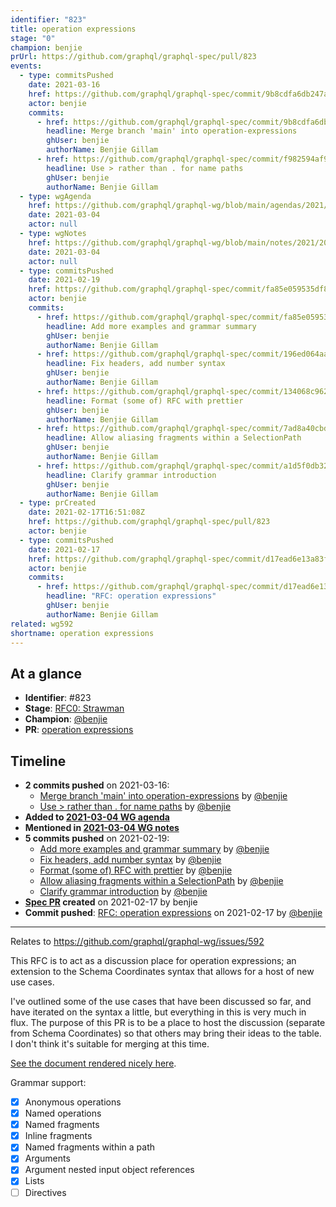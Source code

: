 ```yaml
---
identifier: "823"
title: operation expressions
stage: "0"
champion: benjie
prUrl: https://github.com/graphql/graphql-spec/pull/823
events:
  - type: commitsPushed
    date: 2021-03-16
    href: https://github.com/graphql/graphql-spec/commit/9b8cdfa6db247a6dc9b6e9cda5a4b7313570f869
    actor: benjie
    commits:
      - href: https://github.com/graphql/graphql-spec/commit/9b8cdfa6db247a6dc9b6e9cda5a4b7313570f869
        headline: Merge branch 'main' into operation-expressions
        ghUser: benjie
        authorName: Benjie Gillam
      - href: https://github.com/graphql/graphql-spec/commit/f982594af97e66591729124e4670e4b965c5f7bb
        headline: Use > rather than . for name paths
        ghUser: benjie
        authorName: Benjie Gillam
  - type: wgAgenda
    href: https://github.com/graphql/graphql-wg/blob/main/agendas/2021/2021-03-04.md
    date: 2021-03-04
    actor: null
  - type: wgNotes
    href: https://github.com/graphql/graphql-wg/blob/main/notes/2021/2021-03-04.md
    date: 2021-03-04
    actor: null
  - type: commitsPushed
    date: 2021-02-19
    href: https://github.com/graphql/graphql-spec/commit/fa85e059535df8e7525b957f635b0e577b65c2cc
    actor: benjie
    commits:
      - href: https://github.com/graphql/graphql-spec/commit/fa85e059535df8e7525b957f635b0e577b65c2cc
        headline: Add more examples and grammar summary
        ghUser: benjie
        authorName: Benjie Gillam
      - href: https://github.com/graphql/graphql-spec/commit/196ed064aa4a4c6a820a64013a731bd574f940e2
        headline: Fix headers, add number syntax
        ghUser: benjie
        authorName: Benjie Gillam
      - href: https://github.com/graphql/graphql-spec/commit/134068c96297cf618c796d9355d60ec650591cf1
        headline: Format (some of) RFC with prettier
        ghUser: benjie
        authorName: Benjie Gillam
      - href: https://github.com/graphql/graphql-spec/commit/7ad8a40cbd65597ef827f0db21b1d410240a15a7
        headline: Allow aliasing fragments within a SelectionPath
        ghUser: benjie
        authorName: Benjie Gillam
      - href: https://github.com/graphql/graphql-spec/commit/a1d5f0db3241557c0540f76e6d1d1c6348e5a88a
        headline: Clarify grammar introduction
        ghUser: benjie
        authorName: Benjie Gillam
  - type: prCreated
    date: 2021-02-17T16:51:08Z
    href: https://github.com/graphql/graphql-spec/pull/823
    actor: benjie
  - type: commitsPushed
    date: 2021-02-17
    href: https://github.com/graphql/graphql-spec/commit/d17ead6e13a83f86f1a102fb527ac5c5e5f80b50
    actor: benjie
    commits:
      - href: https://github.com/graphql/graphql-spec/commit/d17ead6e13a83f86f1a102fb527ac5c5e5f80b50
        headline: "RFC: operation expressions"
        ghUser: benjie
        authorName: Benjie Gillam
related: wg592
shortname: operation expressions
---
```


## At a glance

- **Identifier**: #823
- **Stage**: [RFC0: Strawman](https://github.com/graphql/graphql-spec/blob/main/CONTRIBUTING.md#stage-0-strawman)
- **Champion**: [@benjie](https://github.com/benjie)
- **PR**: [operation expressions](https://github.com/graphql/graphql-spec/pull/823)

<!-- BEGIN_CUSTOM_TEXT -->



<!-- END_CUSTOM_TEXT -->

## Timeline

- **2 commits pushed** on 2021-03-16:
  - [Merge branch 'main' into operation-expressions](https://github.com/graphql/graphql-spec/commit/9b8cdfa6db247a6dc9b6e9cda5a4b7313570f869) by [@benjie](https://github.com/benjie)
  - [Use > rather than . for name paths](https://github.com/graphql/graphql-spec/commit/f982594af97e66591729124e4670e4b965c5f7bb) by [@benjie](https://github.com/benjie)
- **Added to [2021-03-04 WG agenda](https://github.com/graphql/graphql-wg/blob/main/agendas/2021/2021-03-04.md)**
- **Mentioned in [2021-03-04 WG notes](https://github.com/graphql/graphql-wg/blob/main/notes/2021/2021-03-04.md)**
- **5 commits pushed** on 2021-02-19:
  - [Add more examples and grammar summary](https://github.com/graphql/graphql-spec/commit/fa85e059535df8e7525b957f635b0e577b65c2cc) by [@benjie](https://github.com/benjie)
  - [Fix headers, add number syntax](https://github.com/graphql/graphql-spec/commit/196ed064aa4a4c6a820a64013a731bd574f940e2) by [@benjie](https://github.com/benjie)
  - [Format (some of) RFC with prettier](https://github.com/graphql/graphql-spec/commit/134068c96297cf618c796d9355d60ec650591cf1) by [@benjie](https://github.com/benjie)
  - [Allow aliasing fragments within a SelectionPath](https://github.com/graphql/graphql-spec/commit/7ad8a40cbd65597ef827f0db21b1d410240a15a7) by [@benjie](https://github.com/benjie)
  - [Clarify grammar introduction](https://github.com/graphql/graphql-spec/commit/a1d5f0db3241557c0540f76e6d1d1c6348e5a88a) by [@benjie](https://github.com/benjie)
- **[Spec PR](https://github.com/graphql/graphql-spec/pull/823) created** on 2021-02-17 by benjie
- **Commit pushed**: [RFC: operation expressions](https://github.com/graphql/graphql-spec/commit/d17ead6e13a83f86f1a102fb527ac5c5e5f80b50) on 2021-02-17 by [@benjie](https://github.com/benjie)

<!-- VERBATIM -->

---

Relates to https://github.com/graphql/graphql-wg/issues/592

This RFC is to act as a discussion place for operation expressions; an extension to the Schema Coordinates syntax that allows for a host of new use cases.

I've outlined some of the use cases that have been discussed so far, and have iterated on the syntax a little, but everything in this is very much in flux. The purpose of this PR is to be a place to host the discussion (separate from Schema Coordinates) so that others may bring their ideas to the table. I don't think it's suitable for merging at this time.

[See the document rendered nicely here](https://github.com/benjie/graphql-spec/blob/operation-expressions/rfcs/OperationExpressions.md).

Grammar support:

- [x] Anonymous operations
- [x] Named operations
- [x] Named fragments
- [x] Inline fragments
- [x] Named fragments within a path
- [x] Arguments
- [x] Argument nested input object references
- [x] Lists
- [ ] Directives
